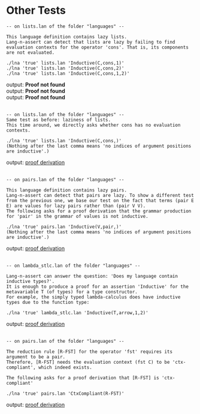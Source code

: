 
# <a name="tests"></a>Other Tests



```
-- on lists.lan of the folder "languages" -- 

This language definition contains lazy lists. 
Lang-n-assert can detect that lists are lazy by failing to find evaluation contexts for the operator 'cons'. That is, its components are not evaluated. 

./lna 'true' lists.lan 'Inductive(C,cons,1)'
./lna 'true' lists.lan 'Inductive(C,cons,2)'
./lna 'true' lists.lan 'Inductive(C,cons,1,2)'
```
output: <b>Proof not found</b>   
output: <b>Proof not found</b>   
output: <b>Proof not found</b>  <br /> <br />




```
-- on lists.lan of the folder "languages" -- 
Same test as before: laziness of lists.    
This time around, we directly asks whether cons has no evaluation contexts. 

./lna 'true' lists.lan 'Inductive(C,cons,)'     
(Nothing after the last comma means 'no indices of argument positions are inductive'.)
```
output: <a href="tests/lists_lazy.proof.txt">proof derivation</a><br /> <br />




```
-- on pairs.lan of the folder "languages" -- 

This language definition contains lazy pairs. 
Lang-n-assert can detect that pairs are lazy. To show a different test from the previous one, we base our test on the fact that terms (pair E E) are values for lazy pairs rather than (pair V V). 
The following asks for a proof derivation that the grammar production for 'pair' in the grammar of values is not inductive. 

./lna 'true' pairs.lan 'Inductive(V,pair,)' 
(Nothing after the last comma means 'no indices of argument positions are inductive'.)
```
output: <a href="tests/pairs_lazy.proof.txt">proof derivation</a><br /> <br />




```
-- on lambda_stlc.lan of the folder "languages" -- 

Lang-n-assert can answer the question: 'Does my language contain inductive types?'. 
It is enough to produce a proof for an assertion 'Inductive' for the metavariable T (of types) for a type constructor. 
For example, the simply typed lambda-calculus does have inductive types due to the function type: 

./lna 'true' lambda_stlc.lan 'Inductive(T,arrow,1,2)'
```
output: <a href="tests/lambda_stlc_inductiveTypes.proof.txt">proof derivation</a><br /> <br />




```
-- on pairs.lan of the folder "languages" -- 

The reduction rule [R-FST] for the operator 'fst' requires its argument to be a pair. 
Therefore, [R-FST] needs the evaluation context (fst C) to be 'ctx-compliant', which indeed exists. 

The following asks for a proof derivation that [R-FST] is 'ctx-compliant'

./lna 'true' pairs.lan 'CtxCompliant(R-FST)'          
```
output: <a href="tests/pairs_fst_ctxCompliant.proof.txt">proof derivation</a>

